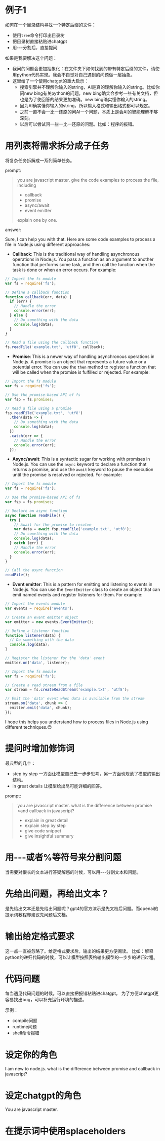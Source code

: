 # 例子1

如何在一个目录结构寻找一个特定后缀的文件：
- 使用`tree`命令打印出目录树
- 把目录树直接粘贴进chatgpt
- 用---分割后，直接提问

如果是我要解决这个问题：
- 我问的问题会更加抽象化：在文件夹下如何找到的带有特定后缀的文件，请使用python代码实现。我会不自觉对自己遇到的问题做一层抽象。
- 这里给了一个使用chatgpt的重大启示：
  - 搜索引擎并不理解你输入的string，AI是真的理解你输入的string。比如你问new bing有关python的问题，new bing确实会参考一些有关文档，但也是为了使回答的结果更加准确。new bing确实懂你输入的string。
  - 因为AI确实懂你输入的string，所以输入格式和输出格式都可以规定。
  - 之前一直不会一比一还原的问AI一个问题，本质上是会AI的智能理解不够深刻。
  - 以后可以尝试问一些一比一还原的问题。比如：程序的报错。


# 用列表将需求拆分成子任务
将复杂任务拆解成一系列简单任务。

prompt:
>you are javascript master. give the code examples to process the file, including
>- callback
>- promise
>- async/await
>- event emitter
>
>explain one by one.

answer:

Sure, I can help you with that. Here are some code examples to process a file in Node.js using different approaches:

- **Callback**: This is the traditional way of handling asynchronous operations in Node.js. You pass a function as an argument to another function that performs some task, and then call the function when the task is done or when an error occurs. For example:

```js
// Import the fs module
var fs = require('fs');

// Define a callback function
function callback(err, data) {
  if (err) {
    // Handle the error
    console.error(err);
  } else {
    // Do something with the data
    console.log(data);
  }
}

// Read a file using the callback function
fs.readFile('example.txt', 'utf8', callback);
```

- **Promise**: This is a newer way of handling asynchronous operations in Node.js. A promise is an object that represents a future value or a potential error. You can use the `then` method to register a function that will be called when the promise is fulfilled or rejected. For example:

```javascript
// Import the fs module
var fs = require('fs');

// Use the promise-based API of fs
var fsp = fs.promises;

// Read a file using a promise
fsp.readFile('example.txt', 'utf8')
  .then(data => {
    // Do something with the data
    console.log(data);
  })
  .catch(err => {
    // Handle the error
    console.error(err);
  });
```

- **Async/await**: This is a syntactic sugar for working with promises in Node.js. You can use the `async` keyword to declare a function that returns a promise, and use the `await` keyword to pause the execution until the promise is resolved or rejected. For example:

```javascript
// Import the fs module
var fs = require('fs');

// Use the promise-based API of fs
var fsp = fs.promises;

// Declare an async function
async function readFile() {
  try {
    // Await for the promise to resolve
    var data = await fsp.readFile('example.txt', 'utf8');
    // Do something with the data
    console.log(data);
  } catch (err) {
    // Handle the error
    console.error(err);
  }
}

// Call the async function
readFile();
```

- **Event emitter**: This is a pattern for emitting and listening to events in Node.js. You can use the `EventEmitter` class to create an object that can emit named events and register listeners for them. For example:

```javascript
// Import the events module
var events = require('events');

// Create an event emitter object
var emitter = new events.EventEmitter();

// Define a listener function
function listener(data) {
  // Do something with the data
  console.log(data);
}

// Register the listener for the 'data' event
emitter.on('data', listener);

// Import the fs module
var fs = require('fs');

// Create a read stream from a file
var stream = fs.createReadStream('example.txt', 'utf8');

// Emit the 'data' event when data is available from the stream
stream.on('data', chunk => {
  emitter.emit('data', chunk);
});
```

I hope this helps you understand how to process files in Node.js using different techniques.😊

# 提问时增加修饰词
最典型的几个：
- step by step 
一方面让模型自己去一步步思考，另一方面也规范了模型的输出结构。
- in great details
让模型给出尽可能详细的回答。

prompt:

>you are javascript master. what is the difference between promise >and callback in javascript?
>- explain in great detail
>- explain step by step
>- give code snippet
>- give insightful summary
>

# 用---或者%等符号来分割问题
当需要对很长的文本进行答疑解惑的时候，可以用---分割文本和问题。

# 先给出问题，再给出文本？
是先给出文本还是先给出问题呢？gpt4的官方演示是先文档后问题。而openai的提示词教程却建议先问题后文档。

# 输出给定格式要求
这一点一直被忽略了。给定格式要求后，输出的结果更方便阅读。
比如：解释python的递归代码的时候，可以让模型按照表格输出模型的一步步的递归过程。

# 代码问题
每当遇见代码问题的时候，可以直接把报错粘贴进chatgpt。
为了方便chatgpt更容易找出bug，可以补充运行环境的描述。

示例：
- compile问题
- runtime问题
- shell命令报错

# 设定你的角色
I am new to node.js. what is the difference between promise and callback in javascript?

# 设定chatgpt的角色
You are javascript master. 

# 在提示词中使用splaceholders
